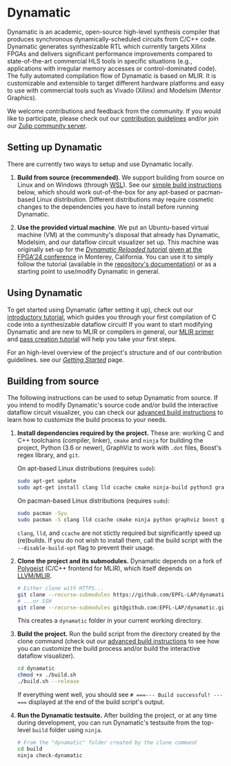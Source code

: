 # Dynamatic

Dynamatic is an academic, open-source high-level synthesis compiler that produces synchronous dynamically-scheduled circuits from C/C++ code. Dynamatic generates synthesizable RTL which currently targets Xilinx FPGAs and delivers significant performance improvements compared to state-of-the-art commercial HLS tools in specific situations (e.g., applications with irregular memory accesses or control-dominated code). The fully automated compilation flow of Dynamatic is based on MLIR. It is customizable and extensible to target different hardware platforms and easy to use with commercial tools such as Vivado (Xilinx) and Modelsim (Mentor Graphics).

We welcome contributions and feedback from the community. If you would like to participate, please check out our [contribution guidelines](docs/GettingStarted.md#contributing) and/or join our [Zulip community server](https://dynamatic.zulipchat.com/join/kb5xdsftwz2gr76rlxqa6vz5/).

## Setting up Dynamatic

There are currently two ways to setup and use Dynamatic locally.

1. **Build from source (recommended)**. We support building from source on Linux and on Windows (through [WSL](https://learn.microsoft.com/en-us/windows/wsl/install)). See our [simple build instructions](#building-from-source) below, which should work out-of-the-box for any apt-based or pacman-based Linux distribution. Different distributions may require cosmetic changes to the dependencies you have to install before running Dynamatic.

2. **Use the provided virtual machine**. We put an Ubuntu-based virtual machine (VM) at the community's disposal that already has Dynamatic, Modelsim, and our dataflow circuit visualizer set up. This machine was originally set-up for the [*Dynamatic Reloaded tutorial* given at the FPGA'24 conference](https://www.isfpga.org/workshops-tutorials/#t7) in Monterey, California. You can use it to simply follow the tutorial (available in the [repository's documentation](docs/Tutorials/Introduction/Introduction.md)) or as a starting point to use/modify Dynamatic in general.

## Using Dynamatic

To get started using Dynamatic (after setting it up), check out our [introductory tutorial](docs/Tutorials/Introduction/Introduction.md), which guides you through your first compilation of C code into a synthesizable dataflow circuit! If you want to start modifying Dynamatic and are new to MLIR or compilers in general, our [MLIR primer](docs/Tutorials/MLIRPrimer.md) and [pass creation tutorial](docs/Tutorials/CreatingPasses/CreatingPasses.md) will help you take your first steps.

For an high-level overview of the project's structure and of our contribution guidelines. see our [*Getting Started*](docs/GettingStarted.md) page.

## Building from source

The following instructions can be used to setup Dynamatic from source. If you intend to modify Dynamatic's source code and/or build the interactive dataflow circuit visualizer, you can check our [advanced build instructions](docs/AdvancedBuild.md) to learn how to customize the build process to your needs.

1. **Install dependencies required by the project.** These are: working C and C++ toolchains (compiler, linker), `cmake` and `ninja` for building the project, Python (3.6 or newer), GraphViz to work with `.dot` files, Boost's regex library, and `git`.
  
    On apt-based Linux distributions (requires `sudo`):

    ```sh
    sudo apt-get update
    sudo apt-get install clang lld ccache cmake ninja-build python3 graphviz libboost-regex-dev git 
    ```

    On pacman-based Linux distributions (requires `sudo`):

    ```sh
    sudo pacman -Syu
    sudo pacman -S clang lld ccache cmake ninja python graphviz boost git 
    ```

    `clang`, `lld`, and `ccache` are not stictly required but significantly speed up (re)builds. If you do not wish to install them, call the build script with the `--disable-build-opt` flag to prevent their usage.

2. **Clone the project and its submodules.** Dynamatic depends on a fork of [Polygeist](https://github.com/EPFL-LAP/Polygeist) (C/C++ frontend for MLIR), which itself depends on [LLVM/MLIR](https://github.com/llvm/llvm-project).

    ```sh
    # Either clone with HTTPS...
    git clone --recurse-submodules https://github.com/EPFL-LAP/dynamatic.git
    # ...or SSH
    git clone --recurse-submodules git@github.com:EPFL-LAP/dynamatic.git
    ```

    This creates a `dynamatic` folder in your current working directory.

3. **Build the project.** Run the build script from the directory created by the clone command (check out our [advanced build instructions](docs/AdvancedBuild.md) to see how you can customize the build process and/or build the interactive dataflow visualizer).

    ```sh
    cd dynamatic
    chmod +x ./build.sh
    ./build.sh --release
    ```

    If everything went well, you should see `# ===--- Build successful! ---===` displayed at the end of the build script's output.

4. **Run the Dynamatic testsuite.** After building the project, or at any time during development, you can run Dynamatic's testsuite from the top-level `build` folder using `ninja`.

    ```sh
    # From the "dynamatic" folder created by the clone command
    cd build
    ninja check-dynamatic
    ```

